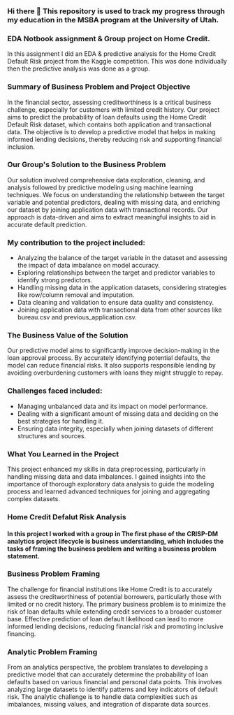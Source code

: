 ### Hi there 👋 This repository is used to track my progress through my education in the MSBA program at the University of Utah. 
### EDA Notbook assignment & Group project on Home Credit.
In this assignment I did an EDA & predictive analysis for the Home Credit Default Risk project from the Kaggle competition. This was done individually then the predictive analysis was done as a group. 
### Summary of Business Problem and Project Objective
In the financial sector, assessing creditworthiness is a critical business challenge, especially for customers with limited credit history. Our project aims to predict the probability of loan defaults using the Home Credit Default Risk dataset, which contains both application and transactional data. The objective is to develop a predictive model that helps in making informed lending decisions, thereby reducing risk and supporting financial inclusion.

### Our Group's Solution to the Business Problem
Our solution involved comprehensive data exploration, cleaning, and analysis followed by predictive modeling using machine learning techniques. We focus on understanding the relationship between the target variable and potential predictors, dealing with missing data, and enriching our dataset by joining application data with transactional records. Our approach is data-driven and aims to extract meaningful insights to aid in accurate default prediction.

### My contribution to the project included:
- Analyzing the balance of the target variable in the dataset and assessing the impact of data imbalance on model accuracy.
- Exploring relationships between the target and predictor variables to identify strong predictors.
- Handling missing data in the application datasets, considering strategies like row/column removal and imputation.
- Data cleaning and validation to ensure data quality and consistency.
- Joining application data with transactional data from other sources like bureau.csv and previous_application.csv.

### The Business Value of the Solution
Our predictive model aims to significantly improve decision-making in the loan approval process. By accurately identifying potential defaults, the model can reduce financial risks. It also supports responsible lending by avoiding overburdening customers with loans they might struggle to repay.

### Challenges faced included:
- Managing unbalanced data and its impact on model performance.
- Dealing with a significant amount of missing data and deciding on the best strategies for handling it.
- Ensuring data integrity, especially when joining datasets of different structures and sources.
### What You Learned in the Project
This project enhanced my skills in data preprocessing, particularly in handling missing data and data imbalances. I gained insights into the importance of thorough exploratory data analysis to guide the modeling process and learned advanced techniques for joining and aggregating complex datasets.


### Home Credit Defalut Risk Analysis
#### In this project I worked with a group in The first phase of the CRISP-DM analytics project lifecycle is business understanding, which includes the tasks of framing the business problem and writing a business problem statement.
### Business Problem Framing
The challenge for financial institutions like Home Credit is to accurately assess the creditworthiness of potential borrowers, particularly those with limited or no credit history. The primary business problem is to minimize the risk of loan defaults while extending credit services to a broader customer base. Effective prediction of loan default likelihood can lead to more informed lending decisions, reducing financial risk and promoting inclusive financing.

### Analytic Problem Framing
From an analytics perspective, the problem translates to developing a predictive model that can accurately determine the probability of loan defaults based on various financial and personal data points. This involves analyzing large datasets to identify patterns and key indicators of default risk. The analytic challenge is to handle data complexities such as imbalances, missing values, and integration of disparate data sources.
<!--
**tomkings3/tomkings3** is a ✨ _special_ ✨ repository because its `README.md` (this file) appears on your GitHub profile.

Here are some ideas to get you started:

- 🔭 I’m currently working on ...
- 🌱 I’m currently learning ...
- 👯 I’m looking to collaborate on ...
- 🤔 I’m looking for help with ...
- 💬 Ask me about ...
- 📫 How to reach me: ...
- 😄 Pronouns: ...
- ⚡ Fun fact: ...
-->
